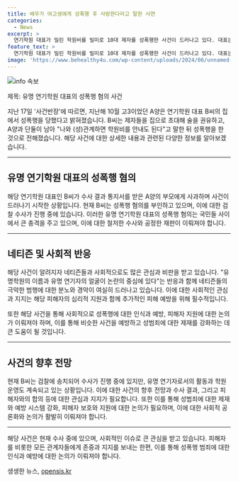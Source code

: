 ```yaml
---
title: 배우가 여고생에게 성폭행 후 사랑한다라고 말한 사연
categories:
  - News
excerpt: >
  연기학원 대표가 밀린 학원비를 빌미로 10대 제자를 성폭행한 사건이 드러나고 있다. 대표는 제자들을 집에 초대해 술을 권유한 뒤 성관계를 요구했으며, 피해자의 부모는 경찰 조사 후에야 사실을 알게 되었다. 피의자는 처음에 사과했지만 현재는 모든 혐의를 부인하며, 현재도 학원을 운영 중이다. 이에 대한 지역 사회와 네티즌들의 분노와 걱정이 커지고 있다. A양과 B씨의 대화를 담은 영상도 공개되어 논란이 되고 있다.
feature_text: >
  연기학원 대표가 밀린 학원비를 빌미로 10대 제자를 성폭행한 사건이 드러나고 있다. 대표는 제자들을 집에 초대해 술을 권유한 뒤 성관계를 요구했으며, 피해자의 부모는 경찰 조사 후에야 사실을 알게 되었다. 피의자는 처음에 사과했지만 현재는 모든 혐의를 부인하며, 현재도 학원을 운영 중이다. 이에 대한 지역 사회와 네티즌들의 분노와 걱정이 커지고 있다. A양과 B씨의 대화를 담은 영상도 공개되어 논란이 되고 있다.
image: 'https://www.behealthy4u.com/wp-content/uploads/2024/06/unnamed-file.png'
---
```


<p><img src="https://www.behealthy4u.com/wp-content/uploads/2024/06/unnamed-file.png" alt="info 속보" /></p>

<p>제목: 유명 연기학원 대표의 성폭행 혐의 사건</p>

<p>지난 17일 '사건반장'에 따르면, 지난해 10월 고3이었던 A양은 연기학원 대표 B씨의 집에서 성폭행을 당했다고 밝혀졌습니다. B씨는 제자들을 집으로 초대해 술을 권유하고, A양과 단둘이 남아 "나와 (성)관계하면 학원비를 안내도 된다"고 말한 뒤 성폭행을 한 것으로 전해졌습니다. 해당 사건에 대한 상세한 내용과 관련된 다양한 정보를 알아보겠습니다. </p>

<hr />

<h2 data-ke-size="size26">유명 연기학원 대표의 성폭행 혐의</h2>

<p data-ke-size="size16">해당 연기학원 대표인 B씨가 수사 결과 통지서를 받은 A양의 부모에게 사과하며 사건이 드러나기 시작한 상황입니다. 현재 B씨는 성폭행 혐의를 부인하고 있으며, 이에 대한 검찰 수사가 진행 중에 있습니다. 이러한 유명 연기학원 대표의 성폭행 혐의는 국민들 사이에서 큰 충격을 주고 있으며, 이에 대한 철저한 수사와 공정한 재판이 이뤄져야 합니다.</p>

<hr />

<h2 data-ke-size="size26">네티즌 및 사회적 반응</h2>

<p data-ke-size="size16">해당 사건이 알려지자 네티즌들과 사회적으로도 많은 관심과 비판을 받고 있습니다. "유명학원의 이름과 유명 연기자의 얼굴이 논란의 중심에 있다"는 반응과 함께 네티즌들의 극악한 범행에 대한 분노와 경악이 여실히 드러나고 있습니다. 이에 대한 사회적인 관심과 지지는 해당 피해자의 심리적 지원과 함께 추가적인 피해 예방을 위해 필수적입니다.</p>

<p data-ke-size="size16">또한 해당 사건을 통해 사회적으로 성폭행에 대한 인식과 예방, 피해자 지원에 대한 논의가 이뤄져야 하며, 이를 통해 비슷한 사건을 예방하고 성범죄에 대한 제재를 강화하는 데 큰 도움이 될 것입니다.</p>

<hr />

<h2 data-ke-size="size26">사건의 향후 전망</h2>

<p data-ke-size="size16">현재 B씨는 검찰에 송치되어 수사가 진행 중에 있지만, 유명 연기자로서의 활동과 학원 운영도 계속되고 있는 상황입니다. 이에 대한 사건의 향후 전망과 수사 결과, 그리고 피해자와의 합의 등에 대한 관심과 지지가 필요합니다. 또한 이를 통해 성범죄에 대한 제재와 예방 시스템 강화, 피해자 보호와 지원에 대한 논의가 필요하며, 이에 대한 사회적 공론화와 논의가 활발히 이뤄져야 합니다.</p>

<hr />

<p>해당 사건은 현재 수사 중에 있으며, 사회적인 이슈로 큰 관심을 받고 있습니다. 피해자를 비롯한 모든 관계자들에게 존중과 지지를 보내는 한편, 이를 통해 성폭행 범죄에 대한 인식과 예방에 대한 논의가 이뤄져야 합니다.</p>
생생한 뉴스, <a href="https://opensis.kr" rel="dofollow">opensis.kr</a>



